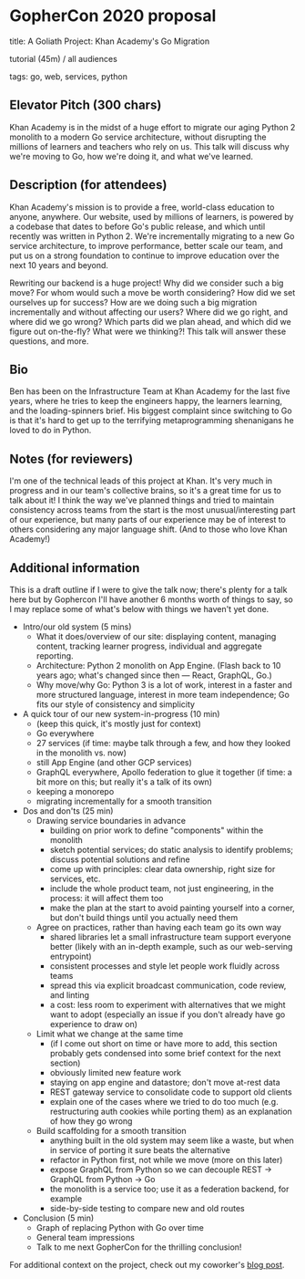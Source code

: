 # GopherCon 2020 proposal

title: A Goliath Project: Khan Academy's Go Migration

tutorial (45m) / all audiences

tags: go, web, services, python

## Elevator Pitch (300 chars)
Khan Academy is in the midst of a huge effort to migrate our aging Python 2 monolith to a modern Go service architecture, without disrupting the millions of learners and teachers who rely on us. This talk will discuss why we're moving to Go, how we're doing it, and what we've learned.

## Description (for attendees)
Khan Academy's mission is to provide a free, world-class education to anyone, anywhere. Our website, used by millions of learners, is powered by a codebase that dates to before Go's public release, and which until recently was written in Python 2. We're incrementally migrating to a new Go service architecture, to improve performance, better scale our team, and put us on a strong foundation to continue to improve education over the next 10 years and beyond.

Rewriting our backend is a huge project! Why did we consider such a big move? For whom would such a move be worth considering? How did we set ourselves up for success? How are we doing such a big migration incrementally and without affecting our users? Where did we go right, and where did we go wrong? Which parts did we plan ahead, and which did we figure out on-the-fly? What were we thinking?! This talk will answer these questions, and more.

## Bio

Ben has been on the Infrastructure Team at Khan Academy for the last five years, where he tries to keep the engineers happy, the learners learning, and the loading-spinners brief. His biggest complaint since switching to Go is that it's hard to get up to the terrifying metaprogramming shenanigans he loved to do in Python.

## Notes (for reviewers)

I'm one of the technical leads of this project at Khan. It's very much in progress and in our team's collective brains, so it's a great time for us to talk about it! I think the way we've planned things and tried to maintain consistency across teams from the start is the most unusual/interesting part of our experience, but many parts of our experience may be of interest to others considering any major language shift. (And to those who love Khan Academy!)

## Additional information

This is a draft outline if I were to give the talk now; there's plenty for a talk here but by Gophercon I'll have another 6 months worth of things to say, so I may replace some of what's below with things we haven't yet done.

- Intro/our old system (5 mins)
    - What it does/overview of our site: displaying content, managing content, tracking learner progress, individual and aggregate reporting.
    - Architecture: Python 2 monolith on App Engine.  (Flash back to 10 years ago; what's changed since then — React, GraphQL, Go.)
    - Why move/why Go: Python 3 is a lot of work, interest in a faster and more structured language, interest in more team independence; Go fits our style of consistency and simplicity
- A quick tour of our new system-in-progress (10 min)
    - (keep this quick, it's mostly just for context)
    - Go everywhere
    - 27 services (if time: maybe talk through a few, and how they looked in the monolith vs. now)
    - still App Engine (and other GCP services)
    - GraphQL everywhere, Apollo federation to glue it together (if time: a bit more on this; but really it's a talk of its own)
    - keeping a monorepo
    - migrating incrementally for a smooth transition
- Dos and don'ts (25 min)
    - Drawing service boundaries in advance
        - building on prior work to define "components" within the monolith
        - sketch potential services; do static analysis to identify problems; discuss potential solutions and refine
        - come up with principles: clear data ownership, right size for services, etc.
        - include the whole product team, not just engineering, in the process: it will affect them too
        - make the plan at the start to avoid painting yourself into a corner, but don't build things until you actually need them
    - Agree on practices, rather than having each team go its own way
        - shared libraries let a small infrastructure team support everyone better (likely with an in-depth example, such as our web-serving entrypoint)
        - consistent processes and style let people work fluidly across teams
        - spread this via explicit broadcast communication, code review, and linting
        - a cost: less room to experiment with alternatives that we might want to adopt (especially an issue if you don't already have go experience to draw on)
    - Limit what we change at the same time
        - (if I come out short on time or have more to add, this section probably gets condensed into some brief context for the next section)
        - obviously limited new feature work
        - staying on app engine and datastore; don't move at-rest data
        - REST gateway service to consolidate code to support old clients
        - explain one of the cases where we tried to do too much (e.g. restructuring auth cookies while porting them) as an explanation of how they go wrong
    - Build scaffolding for a smooth transition
        - anything built in the old system may seem like a waste, but when in service of porting it sure beats the alternative
        - refactor in Python first, not while we move (more on this later)
        - expose GraphQL from Python so we can decouple REST -> GraphQL from Python -> Go
        - the monolith is a service too; use it as a federation backend, for example
        - side-by-side testing to compare new and old routes
- Conclusion (5 min)
    - Graph of replacing Python with Go over time
    - General team impressions
    - Talk to me next GopherCon for the thrilling conclusion!

For additional context on the project, check out my coworker's [blog post](https://engineering.khanacademy.org/posts/goliath.htm).
